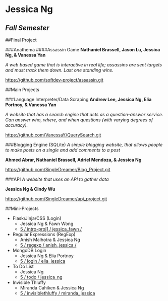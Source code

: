 Jessica Ng
================
*Fall Semester*
---------

##Final Project

###Anathema
####Assassin Game
**Nathaniel Brassell, Jason Lu, Jessica Ng, & Vanessa Yan**

*A web based game that is interactive in real life; assassins are sent targets and must track them down. Last one standing wins.*

https://github.com/softdev-project/assassin.git



##Main Projects

###Language Interpreter/Data Scraping
**Andrew Lee, Jessica Ng, Elia Portnoy, & Vanessa Yan**

*A website that has a search engine that acts as a question-answer service. Can answer who, where, and when questions (with varying degrees of accuracy).*

https://github.com/VanessaY/QuerySearch.git

###Blogging Engine (SQLite)
*A simple blogging website, that allows people to make posts on a single and add comments to a post*

**Ahmed Abrar, Nathaniel Brassell, Adriel Mendoza, & Jessica Ng** 

https://github.com/SingleDreamer/Blog_Project.git

###API
*A website that uses an API to gather data*

**Jessica Ng & Cindy Wu**

https://github.com/SingleDreamer/api_project.git

##Mini-Projects
* Flask/Jinja/CSS (Login)
  * Jessica Ng & Fawn Wong
  * <a href = "https://github.com/stuycs-softdev/submissions-fall-2014/tree/master/5/intro-proj1/jessica_fawn"> 5 / intro-proj1 / jessica_fawn / </a>
* Regular Expressions (RegExp)
  * Anish Malhotra & Jessica Ng
  * <a href = "https://github.com/stuycs-softdev/submissions-fall-2014/tree/master/5/regexp/anish_jessica">  5 / regexp / anish_jessica / </a>
* MongoDB Login
  * Jessica Ng & Elia Portnoy
  * <a href = "https://github.com/stuycs-softdev/submissions-fall-2014/tree/master/5/login/elia_jessica"> 5 / login / elia_jessica</a>
* To Do List
  * Jessica Ng
  * <a href = "https://github.com/stuycs-softdev/submissions-fall-2014/tree/master/5/todo/jessica_ng"> 5 / todo / jessica_ng </a>
* Invisible Thluffy
  * Miranda Cahiken & Jessica Ng
  * <a href = "https://github.com/stuycs-softdev/submissions-fall-2014/tree/master/5/invisiblethluffy/miranda_jessica"> 5 / invisiblethluffy / miranda_jessica </a>
